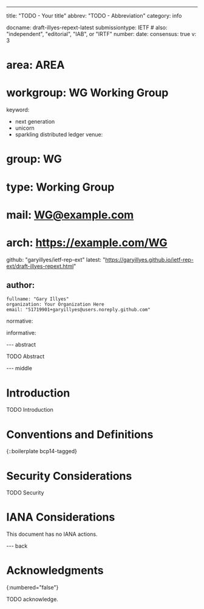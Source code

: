 ---
title: "TODO - Your title"
abbrev: "TODO - Abbreviation"
category: info

docname: draft-illyes-repext-latest
submissiontype: IETF  # also: "independent", "editorial", "IAB", or "IRTF"
number:
date:
consensus: true
v: 3
# area: AREA
# workgroup: WG Working Group
keyword:
 - next generation
 - unicorn
 - sparkling distributed ledger
venue:
#  group: WG
#  type: Working Group
#  mail: WG@example.com
#  arch: https://example.com/WG
  github: "garyillyes/ietf-rep-ext"
  latest: "https://garyillyes.github.io/ietf-rep-ext/draft-illyes-repext.html"

author:
 -
    fullname: "Gary Illyes"
    organization: Your Organization Here
    email: "51719901+garyillyes@users.noreply.github.com"

normative:

informative:


--- abstract

TODO Abstract


--- middle

# Introduction

TODO Introduction


# Conventions and Definitions

{::boilerplate bcp14-tagged}


# Security Considerations

TODO Security


# IANA Considerations

This document has no IANA actions.


--- back

# Acknowledgments
{:numbered="false"}

TODO acknowledge.
